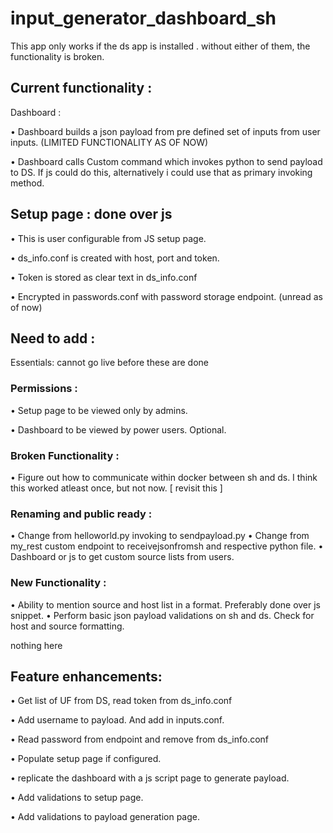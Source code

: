 # input_generator_dashboard_sh 

This app only works if the ds app is installed <app name>. without either of them, the functionality is broken.

## Current functionality : 


Dashboard :

• Dashboard builds a json payload from pre defined set of inputs from user inputs. (LIMITED FUNCTIONALITY AS OF NOW)

• Dashboard calls Custom command which invokes python to send payload to DS. If js could do this, alternatively i could use that as primary invoking method.

## Setup page : done over js 

• This is user configurable from JS setup page.

• ds_info.conf is created with host, port and token.

• Token is stored as clear text in ds_info.conf

• Encrypted in passwords.conf with password storage endpoint. (unread as of now)

## Need to add : 

Essentials: cannot go live before these are done

### Permissions :
• Setup page to be viewed only by admins.

• Dashboard to be viewed by power users. Optional.

### Broken Functionality :
• Figure out how to communicate within docker between sh and ds. I think this worked atleast once, but not now. [ revisit this ]

### Renaming and public ready :
• Change from helloworld.py invoking to sendpayload.py
• Change from my_rest custom endpoint to receivejsonfromsh and respective python file.
• Dashboard or js to get custom source lists from users.
### New Functionality :
• Ability to mention source and host list in a format. Preferably done over js snippet.
• Perform basic json payload validations on sh and ds. Check for host and source formatting.



<can go live without this but essential>
nothing here

## Feature enhancements:

• Get list of UF from DS, read token from ds_info.conf

• Add username to payload. And add in inputs.conf.

• Read password from endpoint and remove from ds_info.conf

• Populate setup page if configured.

• replicate the dashboard with a js script page to generate payload.

• Add validations to setup page.

• Add validations to payload generation page.
   




